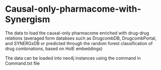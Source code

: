 # Causal-only-pharmacome-with-Synergism
The data to load the causal-only pharmacome enriched with drug-drug relations (averaged form databses such as DrugcombDB, DrugcombPortal, and SYNERGxDB or predicted through the random forest classification of drug combinations, based on HolE embeddings)

The data can be loaded into neo4j instances using the command in Command.txt file
